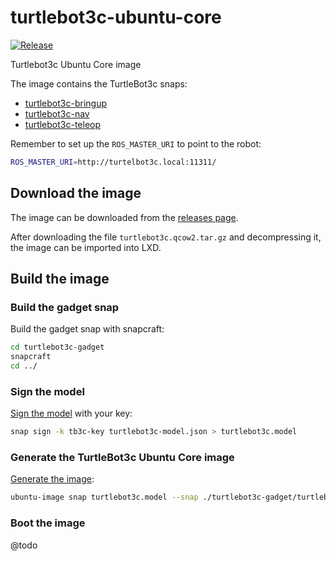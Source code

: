 # turtlebot3c-ubuntu-core

[![Release](https://img.shields.io/github/release/ubuntu-robotics/turtlebot3c-ubuntu-core.svg)](https://github.com/ubuntu-robotics/turtlebot3c-ubuntu-core/releases/latest)

Turtlebot3c Ubuntu Core image

The image contains the TurtleBot3c snaps:

- [turtlebot3c-bringup](https://snapcraft.io/turtlebot3c-bringup)
- [turtlebot3c-nav](https://snapcraft.io/turtlebot3c-nav)
- [turtlebot3c-teleop](https://snapcraft.io/turtlebot3c-teleop)

Remember to set up the `ROS_MASTER_URI` to point to the robot:

```bash
ROS_MASTER_URI=http://turtelbot3c.local:11311/
```

## Download the image

The image can be downloaded from the
[releases page](https://github.com/ubuntu-robotics/turtlebot3c-ubuntu-core/releases).

After downloading the file `turtlebot3c.qcow2.tar.gz` and decompressing it,
the image can be imported into LXD.

## Build the image

### Build the gadget snap

Build the gadget snap with snapcraft:

```bash
cd turtlebot3c-gadget
snapcraft
cd ../
```

### Sign the model

[Sign the model](https://ubuntu.com/core/docs/sign-model-assertion) with your key:

```bash
snap sign -k tb3c-key turtlebot3c-model.json > turtlebot3c.model
```

### Generate the TurtleBot3c Ubuntu Core image

[Generate the image](https://ubuntu.com/core/docs/build-write-image):

```bash
ubuntu-image snap turtlebot3c.model --snap ./turtlebot3c-gadget/turtlebot3c-*.snap
```

### Boot the image

@todo
